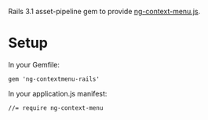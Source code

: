 Rails 3.1 asset-pipeline gem to provide [ng-context-menu.js](https://github.com/ianwalter/ng-context-menu).

# Setup

In your Gemfile:

    gem 'ng-contextmenu-rails'

In your application.js manifest:

    //= require ng-context-menu
